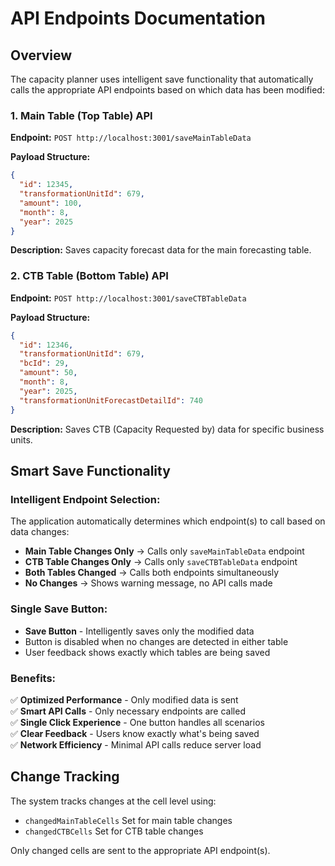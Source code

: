 # API Endpoints Documentation

## Overview

The capacity planner uses intelligent save functionality that automatically calls the appropriate API endpoints based on which data has been modified:

### 1. Main Table (Top Table) API

**Endpoint:** `POST http://localhost:3001/saveMainTableData`

**Payload Structure:**

```json
{
  "id": 12345,
  "transformationUnitId": 679,
  "amount": 100,
  "month": 8,
  "year": 2025
}
```

**Description:** Saves capacity forecast data for the main forecasting table.

### 2. CTB Table (Bottom Table) API

**Endpoint:** `POST http://localhost:3001/saveCTBTableData`

**Payload Structure:**

```json
{
  "id": 12346,
  "transformationUnitId": 679,
  "bcId": 29,
  "amount": 50,
  "month": 8,
  "year": 2025,
  "transformationUnitForecastDetailId": 740
}
```

**Description:** Saves CTB (Capacity Requested by) data for specific business units.

## Smart Save Functionality

### Intelligent Endpoint Selection:

The application automatically determines which endpoint(s) to call based on data changes:

- **Main Table Changes Only** → Calls only `saveMainTableData` endpoint
- **CTB Table Changes Only** → Calls only `saveCTBTableData` endpoint
- **Both Tables Changed** → Calls both endpoints simultaneously
- **No Changes** → Shows warning message, no API calls made

### Single Save Button:

- **Save Button** - Intelligently saves only the modified data
- Button is disabled when no changes are detected in either table
- User feedback shows exactly which tables are being saved

### Benefits:

✅ **Optimized Performance** - Only modified data is sent  
✅ **Smart API Calls** - Only necessary endpoints are called  
✅ **Single Click Experience** - One button handles all scenarios  
✅ **Clear Feedback** - Users know exactly what's being saved  
✅ **Network Efficiency** - Minimal API calls reduce server load

## Change Tracking

The system tracks changes at the cell level using:

- `changedMainTableCells` Set for main table changes
- `changedCTBCells` Set for CTB table changes

Only changed cells are sent to the appropriate API endpoint(s).
